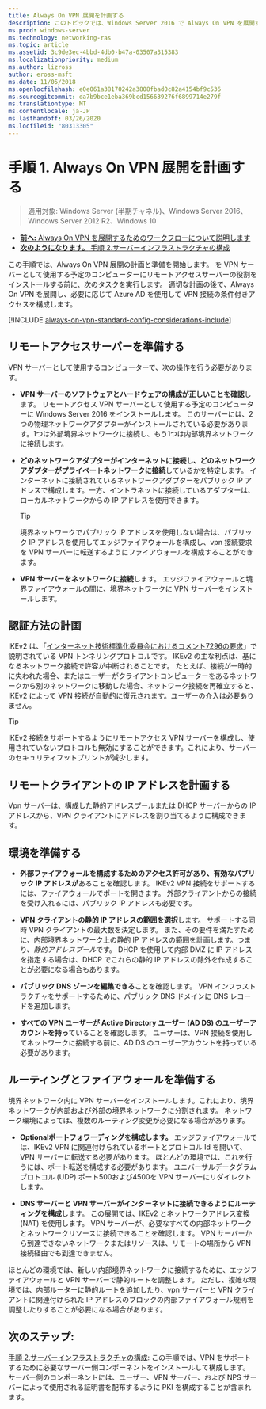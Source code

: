 ```yaml
---
title: Always On VPN 展開を計画する
description: このトピックでは、Windows Server 2016 で Always On VPN を展開するための計画手順について説明します。
ms.prod: windows-server
ms.technology: networking-ras
ms.topic: article
ms.assetid: 3c9de3ec-4bbd-4db0-b47a-03507a315383
ms.localizationpriority: medium
ms.author: lizross
author: eross-msft
ms.date: 11/05/2018
ms.openlocfilehash: e0e061a38170242a3808fbad0c82a4154bf9c536
ms.sourcegitcommit: da7b9bce1eba369bcd156639276f6899714e279f
ms.translationtype: MT
ms.contentlocale: ja-JP
ms.lasthandoff: 03/26/2020
ms.locfileid: "80313305"
---
```

# <a name="step-1-plan-the-always-on-vpn-deployment"></a>手順 1. Always On VPN 展開を計画する

>適用対象: Windows Server (半期チャネル)、Windows Server 2016、Windows Server 2012 R2、Windows 10

- [**前へ:** Always On VPN を展開するためのワークフローについて説明します](always-on-vpn-deploy-deployment.md)
- [**次のようになります。** 手順 2.サーバーインフラストラクチャの構成](vpn-deploy-server-infrastructure.md)

この手順では、Always On VPN 展開の計画と準備を開始します。 を VPN サーバーとして使用する予定のコンピューターにリモートアクセスサーバーの役割をインストールする前に、次のタスクを実行します。 適切な計画の後で、Always On VPN を展開し、必要に応じて Azure AD を使用して VPN 接続の条件付きアクセスを構成します。

[!INCLUDE [always-on-vpn-standard-config-considerations-include](../../../includes/always-on-vpn-standard-config-considerations-include.md)]

## <a name="prepare-the-remote-access-server"></a>リモートアクセスサーバーを準備する

VPN サーバーとして使用するコンピューターで、次の操作を行う必要があります。

- **VPN サーバーのソフトウェアとハードウェアの構成が正しいことを確認**します。 リモートアクセス VPN サーバーとして使用する予定のコンピューターに Windows Server 2016 をインストールします。 このサーバーには、2つの物理ネットワークアダプターがインストールされている必要があります。1つは外部境界ネットワークに接続し、もう1つは内部境界ネットワークに接続します。

- **どのネットワークアダプターがインターネットに接続し、どのネットワークアダプターがプライベートネットワークに接続**しているかを特定します。 インターネットに接続されているネットワークアダプターをパブリック IP アドレスで構成します。一方、イントラネットに接続しているアダプターは、ローカルネットワークからの IP アドレスを使用できます。

    >[!TIP]
    >境界ネットワークでパブリック IP アドレスを使用しない場合は、パブリック IP アドレスを使用してエッジファイアウォールを構成し、vpn 接続要求を VPN サーバーに転送するようにファイアウォールを構成することができます。

- **VPN サーバーをネットワークに接続**します。 エッジファイアウォールと境界ファイアウォールの間に、境界ネットワークに VPN サーバーをインストールします。

## <a name="plan-authentication-methods"></a>認証方法の計画

IKEv2 は、「[インターネット技術標準化委員会におけるコメント7296の要求](https://datatracker.ietf.org/doc/rfc7296/)」で説明されている VPN トンネリングプロトコルです。 IKEv2 の主な利点は、基になるネットワーク接続で許容が中断されることです。 たとえば、接続が一時的に失われた場合、またはユーザーがクライアントコンピューターをあるネットワークから別のネットワークに移動した場合、ネットワーク接続を再確立すると、IKEv2 によって VPN 接続が自動的に復元されます。ユーザーの介入は必要ありません。

>[!TIP]
>IKEv2 接続をサポートするようにリモートアクセス VPN サーバーを構成し、使用されていないプロトコルも無効にすることができます。これにより、サーバーのセキュリティフットプリントが減少します。 

## <a name="plan-ip-addresses-for-remote-clients"></a>リモートクライアントの IP アドレスを計画する

Vpn サーバーは、構成した静的アドレスプールまたは DHCP サーバーからの IP アドレスから、VPN クライアントにアドレスを割り当てるように構成できます。 

## <a name="prepare-the-environment"></a>環境を準備する

- **外部ファイアウォールを構成するためのアクセス許可があり、有効なパブリック IP アドレスが**あることを確認します。 IKEv2 VPN 接続をサポートするには、ファイアウォールでポートを開きます。 外部クライアントからの接続を受け入れるには、パブリック IP アドレスも必要です。

- **VPN クライアントの静的 IP アドレスの範囲を選択**します。 サポートする同時 VPN クライアントの最大数を決定します。 また、その要件を満たすために、内部境界ネットワーク上の静的 IP アドレスの範囲を計画します。つまり、*静的アドレスプール*です。 DHCP を使用して内部 DMZ に IP アドレスを指定する場合は、DHCP でこれらの静的 IP アドレスの除外を作成することが必要になる場合もあります。

- **パブリック DNS ゾーンを編集できる**ことを確認します。 VPN インフラストラクチャをサポートするために、パブリック DNS ドメインに DNS レコードを追加します。 

- **すべての VPN ユーザーが Active Directory ユーザー (AD DS) のユーザーアカウントを持っ**ていることを確認します。 ユーザーは、VPN 接続を使用してネットワークに接続する前に、AD DS のユーザーアカウントを持っている必要があります。

## <a name="prepare-routing-and-firewall"></a>ルーティングとファイアウォールを準備する 

境界ネットワーク内に VPN サーバーをインストールします。これにより、境界ネットワークが内部および外部の境界ネットワークに分割されます。 ネットワーク環境によっては、複数のルーティング変更が必要になる場合があります。

- **Optionalポートフォワーディングを構成します。** エッジファイアウォールでは、IKEv2 VPN に関連付けられているポートとプロトコル Id を開いて、VPN サーバーに転送する必要があります。 ほとんどの環境では、これを行うには、ポート転送を構成する必要があります。 ユニバーサルデータグラムプロトコル (UDP) ポート500および4500を VPN サーバーにリダイレクトします。

- **DNS サーバーと VPN サーバーがインターネットに接続できるようにルーティングを構成**します。 この展開では、IKEv2 とネットワークアドレス変換 (NAT) を使用します。 VPN サーバーが、必要なすべての内部ネットワークとネットワークリソースに接続できることを確認します。 VPN サーバーから到達できないネットワークまたはリソースは、リモートの場所から VPN 接続経由でも到達できません。

ほとんどの環境では、新しい内部境界ネットワークに接続するために、エッジファイアウォールと VPN サーバーで静的ルートを調整します。 ただし、複雑な環境では、内部ルーターに静的ルートを追加したり、vpn サーバーと VPN クライアントに関連付けられた IP アドレスのブロックの内部ファイアウォール規則を調整したりすることが必要になる場合があります。

## <a name="next-steps"></a>次のステップ:

[手順 2.サーバーインフラストラクチャの構成](vpn-deploy-server-infrastructure.md): この手順では、VPN をサポートするために必要なサーバー側コンポーネントをインストールして構成します。 サーバー側のコンポーネントには、ユーザー、VPN サーバー、および NPS サーバーによって使用される証明書を配布するように PKI を構成することが含まれます。